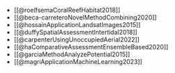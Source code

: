 - [[@roelfsemaCoralReefHabitat2018]]
- [[@beca-carreteroNovelMethodCombining2020]]
- [[@hossainApplicationLandsatImages2015]]
- [[@duffySpatialAssessmentIntertidal2018]]
- [[@carpenterUsingUnoccupiedAerial2022]]
- [[@haComparativeAssessmentEnsembleBased2020]]
- [[@garciaMethodAnalyzePotential2015]]
- [[@magriApplicationMachineLearning2023]]
